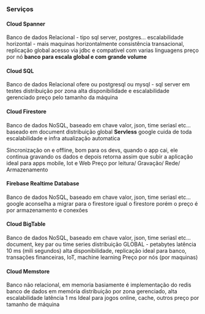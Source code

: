 ### Serviços

#### Cloud Spanner

Banco de dados Relacional - tipo sql server, postgres...
escalabilidade horizontal - mais maquinas horizontalmente
consistência transacional, 
replicação global
acesso via jdbc e compativel com varias linguagens
preço por nó
**banco para escala global e com grande volume**

#### Cloud SQL

Banco de dados Relacional
ofere ou postgresql ou mysql - sql server em testes
distribuição por zona
alta disponibilidade e escalabilidade
gerenciado
preço pelo tamanho da máquina


#### Cloud Firestore

Banco de dados NoSQL, baseado em chave valor, json, time seriasl etc...
baseado em document
distribuição global
**Servless** google cuida de toda escalabilidade e infra
atualização automatica

Sincronização on e offline, bom para os devs, quando o app cai, ele continua gravando os dados e depois retorna assim que subir a aplicação
ideal para apps mobile, Iot e Web
Preço por leitura/ Gravação/ Rede/ Armazenamento

#### Firebase Realtime Database

Banco de dados NoSQL, baseado em chave valor, json, time seriasl etc...
google aconselha a migrar para o firestore
igual o firestore porém o preço é por armazenamento e conexões

#### Cloud BigTable

Banco de dados NoSQL, baseado em chave valor, json, time seriasl etc...
document, key par ou time series
distribuição GLOBAL - petabytes
latência 10 ms (mili segundos)
alta disponibilidade, replicação
ideal para banco, transações financeiras, IoT, machine learning
Preço por nós (por maquinas)

#### Cloud Memstore

Banco não relacional, em memoria
basiamente é implementação do redis
banco de dados em memória
distribuição por zona
gerenciado, alta escalabilidade
latência 1 ms
Ideal para jogos online, cache, outros
preço por tamanho de máquina